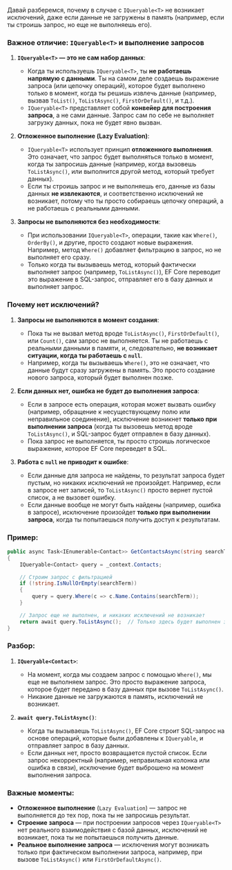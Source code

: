 Давай разберемся, почему в случае с `IQueryable<T>` не возникает исключений, даже если данные не загружены в память (например, если ты строишь запрос, но еще не выполняешь его).

### Важное отличие: `IQueryable<T>` и выполнение запросов

1. **`IQueryable<T>` — это не сам набор данных**:
   - Когда ты используешь `IQueryable<T>`, ты **не работаешь напрямую с данными**. Ты на самом деле создаешь выражение запроса (или цепочку операций), которое будет выполнено только в момент, когда ты решишь извлечь данные (например, вызвав `ToList()`, `ToListAsync()`, `FirstOrDefault()`, и т.д.).
   - `IQueryable<T>` представляет собой **конвейер для построения запроса**, а не сами данные. Запрос сам по себе не выполняет загрузку данных, пока не будет явно вызван.

2. **Отложенное выполнение (Lazy Evaluation)**:
   - `IQueryable<T>` использует принцип **отложенного выполнения**. Это означает, что запрос будет выполняться только в момент, когда ты запросишь данные (например, когда вызовешь `ToListAsync()`, или выполнится другой метод, который требует данных).
   - Если ты строишь запрос и не выполняешь его, данные из базы данных **не извлекаются**, и соответственно исключений не возникает, потому что ты просто собираешь цепочку операций, а не работаешь с реальными данными.

3. **Запросы не выполняются без необходимости**:
   - При использовании `IQueryable<T>`, операции, такие как `Where()`, `OrderBy()`, и другие, просто создают новые выражения. Например, метод `Where()` добавляет фильтрацию в запрос, но не выполняет его сразу.
   - Только когда ты вызываешь метод, который фактически выполняет запрос (например, `ToListAsync()`), EF Core переводит это выражение в SQL-запрос, отправляет его в базу данных и выполняет запрос.

### Почему нет исключений?

1. **Запросы не выполняются в момент создания**:
   - Пока ты не вызвал метод вроде `ToListAsync()`, `FirstOrDefault()`, или `Count()`, сам запрос не выполняется. Ты не работаешь с реальными данными в памяти, и, следовательно, **не возникает ситуации, когда ты работаешь с `null`**.
   - Например, когда ты вызываешь `Where()`, это не означает, что данные будут сразу загружены в память. Это просто создание нового запроса, который будет выполнен позже.

2. **Если данных нет, ошибка не будет до выполнения запроса**:
   - Если в запросе есть операция, которая может вызвать ошибку (например, обращение к несуществующему полю или неправильное соединение), исключение возникнет **только при выполнении запроса** (когда ты вызовешь метод вроде `ToListAsync()`, и SQL-запрос будет отправлен в базу данных).
   - Пока запрос не выполняется, ты просто строишь логическое выражение, которое EF Core переведет в SQL.

3. **Работа с `null` не приводит к ошибке**:
   - Если данные для запроса не найдены, то результат запроса будет пустым, но никаких исключений не произойдет. Например, если в запросе нет записей, то `ToListAsync()` просто вернет пустой список, а не вызовет ошибку.
   - Если данные вообще не могут быть найдены (например, ошибка в запросе), исключение произойдет **только при выполнении запроса**, когда ты попытаешься получить доступ к результатам.

### Пример:

```csharp
public async Task<IEnumerable<Contact>> GetContactsAsync(string searchTerm)
{
    IQueryable<Contact> query = _context.Contacts;

    // Строим запрос с фильтрацией
    if (!string.IsNullOrEmpty(searchTerm))
    {
        query = query.Where(c => c.Name.Contains(searchTerm));
    }

    // Запрос еще не выполнен, и никаких исключений не возникает
    return await query.ToListAsync();  // Только здесь будет выполнен запрос к базе данных
}
```

### Разбор:

1. **`IQueryable<Contact>`**:
   - На момент, когда мы создаем запрос с помощью `Where()`, мы еще не выполняем запрос. Это просто выражение запроса, которое будет передано в базу данных при вызове `ToListAsync()`.
   - Никакие данные не загружаются в память, исключений не возникает.

2. **`await query.ToListAsync()`**:
   - Когда ты вызываешь `ToListAsync()`, EF Core строит SQL-запрос на основе операций, которые были добавлены к `IQueryable`, и отправляет запрос в базу данных.
   - Если данных нет, просто возвращается пустой список. Если запрос некорректный (например, неправильная колонка или ошибка в связи), исключение будет выброшено на момент выполнения запроса.

### Важные моменты:

- **Отложенное выполнение** (`Lazy Evaluation`) — запрос не выполняется до тех пор, пока ты не запросишь результат.
- **Строение запроса** — при построении запросов через `IQueryable<T>` нет реального взаимодействия с базой данных, исключений не возникает, пока ты не попытаешься получить данные.
- **Реальное выполнение запроса** — исключения могут возникать только при фактическом выполнении запроса, например, при вызове `ToListAsync()` или `FirstOrDefaultAsync()`.